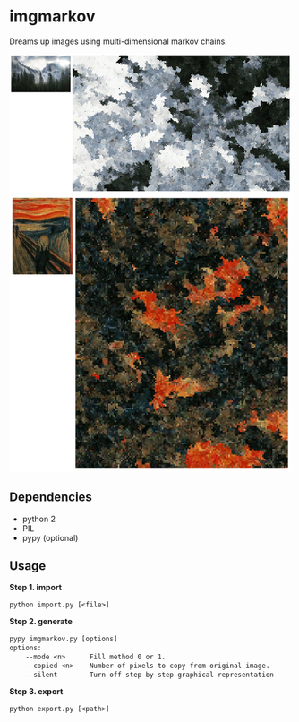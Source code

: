 # imgmarkov
Dreams up images using multi-dimensional markov chains.

![Alt text](/screenshots/1.png?raw=true "Optional Title")
![Alt text](/screenshots/2.png?raw=true "Optional Title")

## Dependencies
 - python 2
 - PIL
 - pypy (optional)

## Usage

**Step 1. import**
```
python import.py [<file>]
```
**Step 2. generate**
```
pypy imgmarkov.py [options]
options:
	--mode <n>	    Fill method 0 or 1.
	--copied <n>    Number of pixels to copy from original image.
	--silent        Turn off step-by-step graphical representation
```
**Step 3. export**
```
python export.py [<path>]
```
